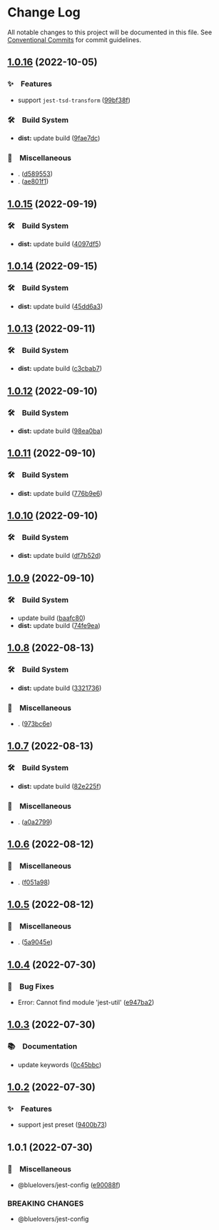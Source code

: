 # Change Log

All notable changes to this project will be documented in this file.
See [Conventional Commits](https://conventionalcommits.org) for commit guidelines.

## [1.0.16](https://github.com/bluelovers/ws-jest/compare/@bluelovers/jest-config@1.0.15...@bluelovers/jest-config@1.0.16) (2022-10-05)



### ✨　Features

* support `jest-tsd-transform` ([99bf38f](https://github.com/bluelovers/ws-jest/commit/99bf38fa0fb845df667bfc5d82b5c3a631f12219))


### 🛠　Build System

* **dist:** update build ([9fae7dc](https://github.com/bluelovers/ws-jest/commit/9fae7dcd11d68bb58dcbfe99b736d38b619ef947))


### 🔖　Miscellaneous

* . ([d589553](https://github.com/bluelovers/ws-jest/commit/d589553fc097c77ffc7f43533df273e052179a97))
* . ([ae801f1](https://github.com/bluelovers/ws-jest/commit/ae801f104d72774d29afc33e2d3312a650d76843))



## [1.0.15](https://github.com/bluelovers/ws-jest/compare/@bluelovers/jest-config@1.0.14...@bluelovers/jest-config@1.0.15) (2022-09-19)



### 🛠　Build System

* **dist:** update build ([4097df5](https://github.com/bluelovers/ws-jest/commit/4097df5b10e4483f5ce760e8f1f47380174c53e3))



## [1.0.14](https://github.com/bluelovers/ws-jest/compare/@bluelovers/jest-config@1.0.13...@bluelovers/jest-config@1.0.14) (2022-09-15)



### 🛠　Build System

* **dist:** update build ([45dd6a3](https://github.com/bluelovers/ws-jest/commit/45dd6a3a5f78f7b6660c90d7d988ff38b66f86dd))



## [1.0.13](https://github.com/bluelovers/ws-jest/compare/@bluelovers/jest-config@1.0.12...@bluelovers/jest-config@1.0.13) (2022-09-11)



### 🛠　Build System

* **dist:** update build ([c3cbab7](https://github.com/bluelovers/ws-jest/commit/c3cbab7309099eda2087907811959e012683395c))



## [1.0.12](https://github.com/bluelovers/ws-jest/compare/@bluelovers/jest-config@1.0.11...@bluelovers/jest-config@1.0.12) (2022-09-10)



### 🛠　Build System

* **dist:** update build ([98ea0ba](https://github.com/bluelovers/ws-jest/commit/98ea0badb56d66b1d3a976ce43560eb63faf9d4a))



## [1.0.11](https://github.com/bluelovers/ws-jest/compare/@bluelovers/jest-config@1.0.10...@bluelovers/jest-config@1.0.11) (2022-09-10)



### 🛠　Build System

* **dist:** update build ([776b9e6](https://github.com/bluelovers/ws-jest/commit/776b9e67be3f63823530fd1ad0db7a8aad6f4977))



## [1.0.10](https://github.com/bluelovers/ws-jest/compare/@bluelovers/jest-config@1.0.9...@bluelovers/jest-config@1.0.10) (2022-09-10)



### 🛠　Build System

* **dist:** update build ([df7b52d](https://github.com/bluelovers/ws-jest/commit/df7b52d8ef6765382a6bea20fe278956e80ba1eb))



## [1.0.9](https://github.com/bluelovers/ws-jest/compare/@bluelovers/jest-config@1.0.8...@bluelovers/jest-config@1.0.9) (2022-09-10)



### 🛠　Build System

* update build ([baafc80](https://github.com/bluelovers/ws-jest/commit/baafc80e84ea5d2470db07ce356c3be2df87a7be))
* **dist:** update build ([74fe9ea](https://github.com/bluelovers/ws-jest/commit/74fe9eaa8853364fbb5a0b52fd4999323f92bae5))



## [1.0.8](https://github.com/bluelovers/ws-jest/compare/@bluelovers/jest-config@1.0.7...@bluelovers/jest-config@1.0.8) (2022-08-13)


### 🛠　Build System

* **dist:** update build ([3321736](https://github.com/bluelovers/ws-jest/commit/33217361c143aa7d157b26e6077a6b020ecd65db))


### 🔖　Miscellaneous

* . ([973bc6e](https://github.com/bluelovers/ws-jest/commit/973bc6e067c5c97e78f56eaa5ab1d8768c0f9056))





## [1.0.7](https://github.com/bluelovers/ws-jest/compare/@bluelovers/jest-config@1.0.6...@bluelovers/jest-config@1.0.7) (2022-08-13)


### 🛠　Build System

* **dist:** update build ([82e225f](https://github.com/bluelovers/ws-jest/commit/82e225f5ebfea7ffe24f1180cf7e827c945bddd1))


### 🔖　Miscellaneous

* . ([a0a2799](https://github.com/bluelovers/ws-jest/commit/a0a279914a796d1d770bcfea5098a9bbc604bbc3))





## [1.0.6](https://github.com/bluelovers/ws-jest/compare/@bluelovers/jest-config@1.0.5...@bluelovers/jest-config@1.0.6) (2022-08-12)


### 🔖　Miscellaneous

* . ([f051a98](https://github.com/bluelovers/ws-jest/commit/f051a98b363dd2997685607f8207c55042289062))





## [1.0.5](https://github.com/bluelovers/ws-jest/compare/@bluelovers/jest-config@1.0.4...@bluelovers/jest-config@1.0.5) (2022-08-12)


### 🔖　Miscellaneous

* . ([5a9045e](https://github.com/bluelovers/ws-jest/commit/5a9045ee0c64396037010ecf57c2cc11f03afec8))





## [1.0.4](https://github.com/bluelovers/ws-jest/compare/@bluelovers/jest-config@1.0.3...@bluelovers/jest-config@1.0.4) (2022-07-30)


### 🐛　Bug Fixes

* Error: Cannot find module 'jest-util' ([e947ba2](https://github.com/bluelovers/ws-jest/commit/e947ba2260c0b3ab92f4da94270c2d80b5eddea9))





## [1.0.3](https://github.com/bluelovers/ws-jest/compare/@bluelovers/jest-config@1.0.2...@bluelovers/jest-config@1.0.3) (2022-07-30)


### 📚　Documentation

* update keywords ([0c45bbc](https://github.com/bluelovers/ws-jest/commit/0c45bbc0f263cb610555a3021ead1f3c94dcb4ba))





## [1.0.2](https://github.com/bluelovers/ws-jest/compare/@bluelovers/jest-config@1.0.1...@bluelovers/jest-config@1.0.2) (2022-07-30)


### ✨　Features

* support jest preset ([9400b73](https://github.com/bluelovers/ws-jest/commit/9400b7320d4a2dfe204dd76c0079a6178ed9d2d9))





## 1.0.1 (2022-07-30)


### 🔖　Miscellaneous

* @bluelovers/jest-config ([e90088f](https://github.com/bluelovers/ws-jest/commit/e90088f5a3585b360cf6b68404cf06bb37da93e0))


### BREAKING CHANGES

* @bluelovers/jest-config
